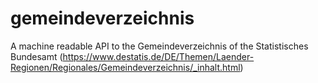 # gemeindeverzeichnis
A machine readable API to the Gemeindeverzeichnis of the Statistisches Bundesamt (https://www.destatis.de/DE/Themen/Laender-Regionen/Regionales/Gemeindeverzeichnis/_inhalt.html)
